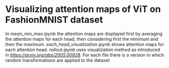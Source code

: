# Visualizing attention maps of ViT on FashionMNIST dataset

In _mean_min_max.ipynb_ the attention maps are displayed first by averaging the attention maps for each head, then considering first the minimum and then the maximum. _each_head_visualization.ipynb_ shows attention maps for each attention head. _rollout.ipynb_ uses visualization method as introduced in _https://arxiv.org/abs/2005.00928_. For each file there is a version in which random transformations are applied to the dataset
